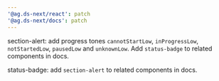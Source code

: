 ```yaml
---
'@ag.ds-next/react': patch
'@ag.ds-next/docs': patch
---
```


section-alert: add progress tones `cannotStartLow`, `inProgressLow`, `notStartedLow`, `pausedLow` and `unknownLow`. Add `status-badge` to related components in docs.

status-badge: add `section-alert` to related components in docs.
